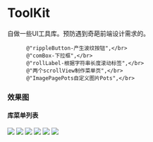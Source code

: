 # ToolKit
自做一些UI工具库。预防遇到奇葩前端设计需求的。</br>

          @"rippleButton-产生波纹按钮",</br>
          @"comBox-下拉框",</br>
          @"rollLabel-根据字符串长度滚动标签",</br>
          @"两个scrollView制作菜单页",</br>
          @"ImagePagePots自定义图片Pots",</br>
          
### 效果图
#### 库菜单列表
![](https://github.com/cjq002/ToolKit/raw/master/IMAGE/menu.png) 
![](https://github.com/cjq002/ToolKit/raw/master/s0.png) 
![](https://github.com/cjq002/ToolKit/raw/master/s1.png) 
![](https://github.com/cjq002/ToolKit/raw/master/s2.png) 
![](https://github.com/cjq002/ToolKit/raw/master/s3.png)
![](https://github.com/cjq002/ToolKit/raw/master/s4.png) 
